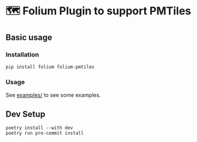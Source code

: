 # 🗺️ Folium Plugin to support PMTiles

## Basic usage

### Installation

```
pip install folium folium-pmtiles
```
### Usage
See [examples/](examples/) to see some examples.

## Dev Setup

```
poetry install --with dev
poetry run pre-commit install
```
